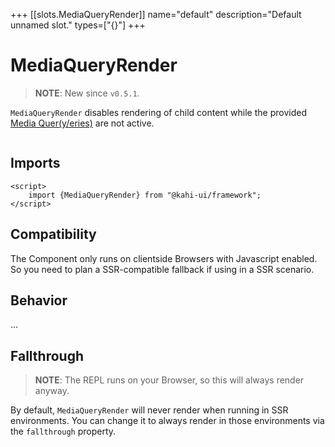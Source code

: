 +++
[[slots.MediaQueryRender]]
name="default"
description="Default unnamed slot."
types=["{}"]
+++

# MediaQueryRender

> **NOTE**: New since `v0.5.1`.

`MediaQueryRender` disables rendering of child content while the provided [Media Quer(y/eries)](https://developer.mozilla.org/en-US/docs/Web/CSS/@media) are not active.

```svelte {title="MediaQueryRender Preview" mode="repl"}

```

## Imports

```svelte {title="MediaQueryRender Imports"}
<script>
    import {MediaQueryRender} from "@kahi-ui/framework";
</script>
```

## Compatibility

The Component only runs on clientside Browsers with Javascript enabled. So you need to plan a SSR-compatible fallback if using in a SSR scenario.

## Behavior

...

## Fallthrough

> **NOTE**: The REPL runs on your Browser, so this will always render anyway.

By default, `MediaQueryRender` will never render when running in SSR environments. You can change it to always render in those environments via the `fallthrough` property.

```svelte {title="MediaQueryRender Fallthrough" mode="repl"}

```
